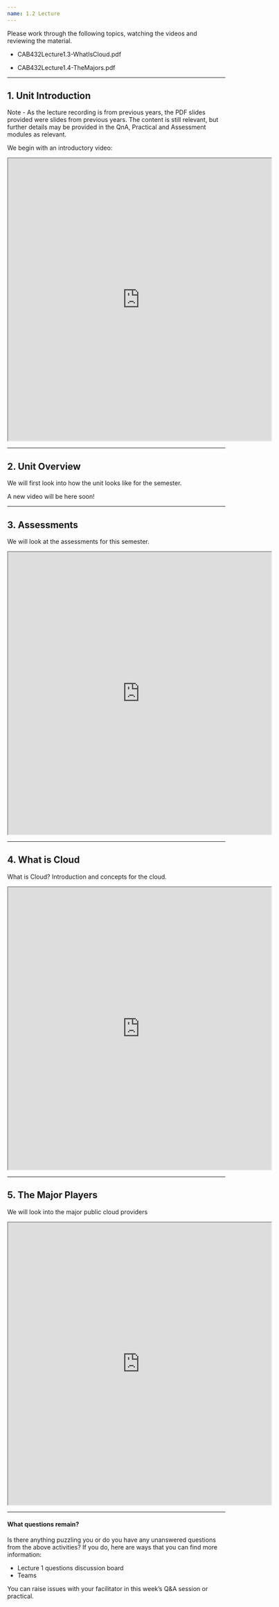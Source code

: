 ```yaml
---
name: 1.2 Lecture
---
```


Please work through the following topics, watching the videos and reviewing the material.


<!-- - <filelink filename = 'CAB432Lecture1.1-UnitOverview.pdf'>CAB432Lecture1.1-UnitOverview.pdf</filelink> -->

<!-- - <filelink filename = 'CAB432Lecture1.2-Assessment.pdf'>CAB432Lecture1.2-Assessment.pdf</filelink> -->

- <filelink filename = 'CAB432Lecture1.3-WhatIsCloud.pdf'>CAB432Lecture1.3-WhatIsCloud.pdf</filelink>

- <filelink filename = 'CAB432Lecture1.4-TheMajors.pdf'>CAB432Lecture1.4-TheMajors.pdf</filelink>


-----------------------------------------------------

## 1. Unit Introduction

Note - As the lecture recording is from previous years, the PDF slides provided were slides from previous years. The content is still relevant, but further details may be provided in the QnA, Practical and Assessment modules as relevant.

We begin with an introductory video:

<iframe style="width: 608px; height: 652px;" src="https://canvas.qut.edu.au/courses/14490/external_tools/retrieve?display=borderless&amp;url=https://mediahub.canvas.qut.edu.au/browseandembed/index/media/entryid/0_bk4aphit" width="320" height="240" allowfullscreen="allowfullscreen"></iframe>


-----------------------------------------------------

## 2. Unit Overview

We will first look into how the unit looks like for the semester.

<!-- <iframe style="width: 608px; height: 652px;" src="https://canvas.qut.edu.au/courses/14490/external_tools/retrieve?display=borderless&amp;url=https://mediahub.canvas.qut.edu.au/browseandembed/index/media/entryid/0_d8swwsr9" allowfullscreen="allowfullscreen"></iframe> -->

A new video will be here soon! 


-----------------------------------------------------

## 3. Assessments

We will look at the assessments for this semester. 

<iframe style="width: 608px; height: 652px;" src="https://canvas.qut.edu.au/courses/14490/external_tools/retrieve?display=borderless&amp;url=https://mediahub.canvas.qut.edu.au/browseandembed/index/media/entryid/0_z1q43c76" allowfullscreen="allowfullscreen"></iframe>


-----------------------------------------------------

## 4. What is Cloud

What is Cloud? Introduction and concepts for the cloud. 

<iframe style="width: 608px; height: 652px;" src="https://canvas.qut.edu.au/courses/14490/external_tools/retrieve?display=borderless&amp;url=https://mediahub.canvas.qut.edu.au/browseandembed/index/media/entryid/0_tb07kmsj" allowfullscreen="allowfullscreen"></iframe>


-----------------------------------------------------

## 5. The Major Players

We will look into the major public cloud providers 

<iframe style="width: 608px; height: 652px;" src="https://canvas.qut.edu.au/courses/14490/external_tools/retrieve?display=borderless&amp;url=https://mediahub.canvas.qut.edu.au/browseandembed/index/media/entryid/0_71h7xwmu" allowfullscreen="allowfullscreen"></iframe>


----------------------------------------------------- 

#### What questions remain?

Is there anything puzzling you or do you have any unanswered questions from the above activities? If you do, here are ways that you can find more information:

- <discussion>Lecture 1 questions</discussion> discussion board
- Teams

You can raise issues with your facilitator in this week’s Q&A session or practical.
